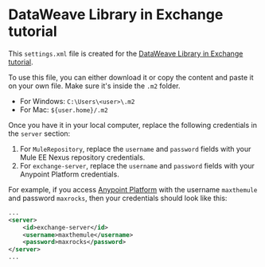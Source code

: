 # DataWeave Library in Exchange tutorial

This `settings.xml` file is created for the [DataWeave Library in Exchange tutorial](https://developer.mulesoft.com).

To use this file, you can either download it or copy the content and paste it on your own file. Make sure it's inside the `.m2` folder.
- For Windows: `C:\Users\<user>\.m2`
- For Mac: `${user.home}/.m2`

Once you have it in your local computer, replace the following credentials in the `server` section:
1. For `MuleRepository`, replace the `username` and `password` fields with your Mule EE Nexus repository credentials.
3. For `exchange-server`, replace the `username` and `password` fields with your Anypoint Platform credentials.

For example, if you access [Anypoint Platform](https://anypoint.mulesoft.com) with the username `maxthemule` and password `maxrocks`, then your credentials should look like this:

```xml
...
<server>
    <id>exchange-server</id>
    <username>maxthemule</username>
    <password>maxrocks</password>
</server>
...
```